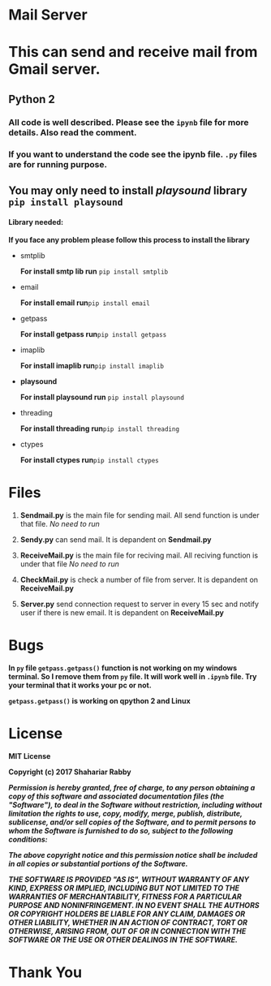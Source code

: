 # Mail Server
# This can send and receive mail from Gmail server.
## Python 2
### All code is well described. Please see the `ipynb` file for more details. Also read the comment.
### If you want to understand the code see the ipynb file. `.py` files are for running purpose.

## You may only need to install *playsound* library `pip install playsound` 
#### Library needed:


**If you face any problem please follow this process to install the library**


<ul>
<li> 
smtplib

**For install smtp lib run** `pip install smtplib`
</li>

<li> 
email

**For install email run**`pip install email`
</li>

<li> 
getpass

**For install getpass run**`pip install getpass`
</li>

<li> 
imaplib

**For install imaplib run**`pip install imaplib`
</li>


<li> 

**playsound**

**For install playsound run** `pip install playsound`
</li>

<li> 
threading

**For install threading run**`pip install threading`
</li>
<li> 
ctypes

**For install ctypes run**`pip install ctypes`
</li>
</ul>

# Files
<ol>
<li> 

**Sendmail.py** is the main file for sending mail. All send function is under that file. *No need to run*
</li>
<li>

**Sendy.py** can send mail. It is depandent on  **Sendmail.py**</li>
<li>

**ReceiveMail.py** is the main file for reciving mail. All reciving function is under that file *No need to run*
</li>
<li> 

**CheckMail.py** is check a number of file from server. It is depandent on  **ReceiveMail.py**</li>
<li> 

**Server.py** send connection request to server in every 15 sec and notify user if there is new email. It is depandent on  **ReceiveMail.py** </li>
</ol>


# Bugs
**In `py` file `getpass.getpass()` function is not working on my windows terminal. So I remove them from `py` file.
It will work well in `.ipynb` file. Try your terminal that it works your pc or not.**

**`getpass.getpass()` is working on qpython 2 and Linux**

# License
**MIT License**

**Copyright (c) 2017 Shahariar Rabby**

***Permission is hereby granted, free of charge, to any person obtaining a copy
of this software and associated documentation files (the "Software"), to deal
in the Software without restriction, including without limitation the rights
to use, copy, modify, merge, publish, distribute, sublicense, and/or sell
copies of the Software, and to permit persons to whom the Software is
furnished to do so, subject to the following conditions:***

***The above copyright notice and this permission notice shall be included in all
copies or substantial portions of the Software.***

***THE SOFTWARE IS PROVIDED "AS IS", WITHOUT WARRANTY OF ANY KIND, EXPRESS OR
IMPLIED, INCLUDING BUT NOT LIMITED TO THE WARRANTIES OF MERCHANTABILITY,
FITNESS FOR A PARTICULAR PURPOSE AND NONINFRINGEMENT. IN NO EVENT SHALL THE
AUTHORS OR COPYRIGHT HOLDERS BE LIABLE FOR ANY CLAIM, DAMAGES OR OTHER
LIABILITY, WHETHER IN AN ACTION OF CONTRACT, TORT OR OTHERWISE, ARISING FROM,
OUT OF OR IN CONNECTION WITH THE SOFTWARE OR THE USE OR OTHER DEALINGS IN THE
SOFTWARE.***



# Thank You
